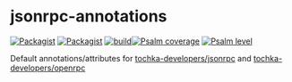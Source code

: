 # jsonrpc-annotations
[![Packagist](https://img.shields.io/packagist/v/tochka-developers/jsonrpc-annotations.svg)](https://packagist.org/packages/tochka-developers/jsonrpc-annotations)
[![Packagist](https://img.shields.io/packagist/dt/tochka-developers/jsonrpc-annotations.svg)](https://packagist.org/packages/tochka-developers/jsonrpc-annotations)
[![build](https://github.com/tochka-developers/jsonrpc-annotations/actions/workflows/main.yml/badge.svg)](https://github.com/tochka-developers/jsonrpc-annotations/actions/workflows/main.yml)[![Psalm coverage](https://shepherd.dev/github/tochka-developers/jsonrpc-annotations/coverage.svg)](https://shepherd.dev/github/tochka-developers/jsonrpc-annotations)
[![Psalm level](https://shepherd.dev/github/tochka-developers/jsonrpc-annotations/level.svg)](https://psalm.dev)

Default annotations/attributes for 
[tochka-developers/jsonrpc](https://github.com/tochka-developers/jsonrpc) and 
[tochka-developers/openrpc](https://github.com/tochka-developers/openrpc)
